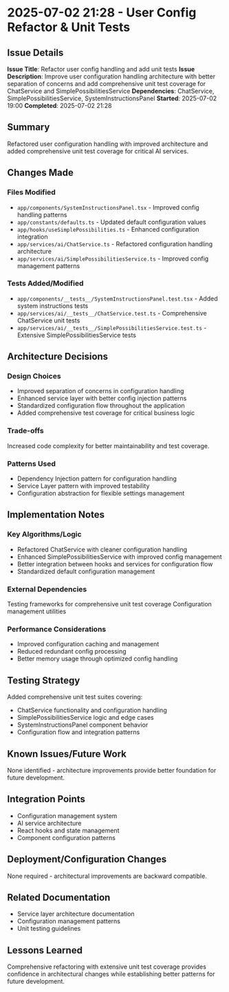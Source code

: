 # 2025-07-02 21:28 - User Config Refactor & Unit Tests

## Issue Details
**Issue Title**: Refactor user config handling and add unit tests
**Issue Description**: Improve user configuration handling architecture with better separation of concerns and add comprehensive unit test coverage for ChatService and SimplePossibilitiesService
**Dependencies**: ChatService, SimplePossibilitiesService, SystemInstructionsPanel
**Started**: 2025-07-02 19:00
**Completed**: 2025-07-02 21:28

## Summary
Refactored user configuration handling with improved architecture and added comprehensive unit test coverage for critical AI services.

## Changes Made

### Files Modified
- `app/components/SystemInstructionsPanel.tsx` - Improved config handling patterns
- `app/constants/defaults.ts` - Updated default configuration values
- `app/hooks/useSimplePossibilities.ts` - Enhanced configuration integration
- `app/services/ai/ChatService.ts` - Refactored configuration handling architecture
- `app/services/ai/SimplePossibilitiesService.ts` - Improved config management patterns

### Tests Added/Modified
- `app/components/__tests__/SystemInstructionsPanel.test.tsx` - Added system instructions tests
- `app/services/ai/__tests__/ChatService.test.ts` - Comprehensive ChatService unit tests
- `app/services/ai/__tests__/SimplePossibilitiesService.test.ts` - Extensive SimplePossibilitiesService tests

## Architecture Decisions

### Design Choices
- Improved separation of concerns in configuration handling
- Enhanced service layer with better config injection patterns
- Standardized configuration flow throughout the application
- Added comprehensive test coverage for critical business logic

### Trade-offs
Increased code complexity for better maintainability and test coverage.

### Patterns Used
- Dependency Injection pattern for configuration handling
- Service Layer pattern with improved testability
- Configuration abstraction for flexible settings management

## Implementation Notes

### Key Algorithms/Logic
- Refactored ChatService with cleaner configuration handling
- Enhanced SimplePossibilitiesService with improved config management
- Better integration between hooks and services for configuration flow
- Standardized default configuration management

### External Dependencies
Testing frameworks for comprehensive unit test coverage
Configuration management utilities

### Performance Considerations
- Improved configuration caching and management
- Reduced redundant config processing
- Better memory usage through optimized config handling

## Testing Strategy
Added comprehensive unit test suites covering:
- ChatService functionality and configuration handling
- SimplePossibilitiesService logic and edge cases
- SystemInstructionsPanel component behavior
- Configuration flow and integration patterns

## Known Issues/Future Work
None identified - architecture improvements provide better foundation for future development.

## Integration Points
- Configuration management system
- AI service architecture
- React hooks and state management
- Component configuration patterns

## Deployment/Configuration Changes
None required - architectural improvements are backward compatible.

## Related Documentation
- Service layer architecture documentation
- Configuration management patterns
- Unit testing guidelines

## Lessons Learned
Comprehensive refactoring with extensive unit test coverage provides confidence in architectural changes while establishing better patterns for future development.